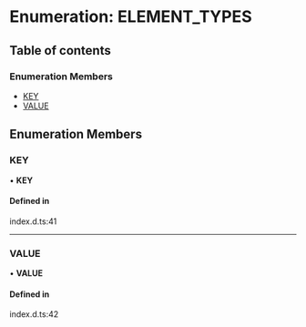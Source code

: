 # Enumeration: ELEMENT\_TYPES

## Table of contents

### Enumeration Members

- [KEY](ELEMENT_TYPES.md#key)
- [VALUE](ELEMENT_TYPES.md#value)

## Enumeration Members

### KEY

• **KEY**

#### Defined in

index.d.ts:41

___

### VALUE

• **VALUE**

#### Defined in

index.d.ts:42
